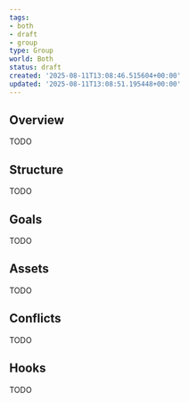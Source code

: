 ```yaml
---
tags:
- both
- draft
- group
type: Group
world: Both
status: draft
created: '2025-08-11T13:08:46.515604+00:00'
updated: '2025-08-11T13:08:51.195448+00:00'
---
```



## Overview

TODO
## Structure

TODO
## Goals

TODO
## Assets

TODO
## Conflicts

TODO
## Hooks

TODO
